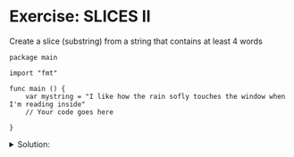 # Exercise: SLICES II

Create a slice (substring) from a string that contains at least 4 words

```golang
package main

import "fmt"

func main () {
    var mystring = "I like how the rain sofly touches the window when I'm reading inside"
	// Your code goes here
	
}
```

<details>
<summary> Solution: </summary>

```golang
package main

import "fmt"

func main () {
    var mystring = "I like how the rain sofly touches the window when I'm reading inside"
	// Your code goes here
	var substring = mystring[2:19]
	fmt.Println(substring)
}
```

</details>
